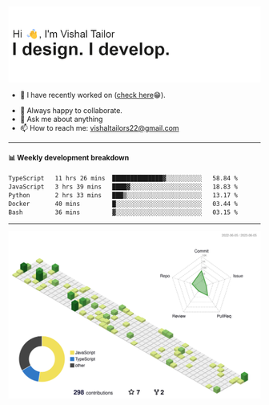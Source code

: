![Hi, I'm Vishal Tailor. I design. I develop.](https://github.com/vishaltailors/vishaltailors/blob/main/header.png?raw=true)

- 🔭 I have recently worked on ([check here](https://vishaltailor.com)😁).
<!-- - 🎦 Currently watching: JavaScript: The Hard Parts By Will Sentance. -->
- 👯 Always happy to collaborate.
- 💬 Ask me about anything
- 📫 How to reach me: <a href="mailto:vishaltailors22@gmail.com">vishaltailors22@gmail.com</a>

<hr /> 
<h4>📊 Weekly development breakdown</h4>
<!--START_SECTION:waka-->

```txt
TypeScript   11 hrs 26 mins  ██████████████▓░░░░░░░░░░   58.84 %
JavaScript   3 hrs 39 mins   ████▓░░░░░░░░░░░░░░░░░░░░   18.83 %
Python       2 hrs 33 mins   ███▒░░░░░░░░░░░░░░░░░░░░░   13.17 %
Docker       40 mins         █░░░░░░░░░░░░░░░░░░░░░░░░   03.44 %
Bash         36 mins         ▓░░░░░░░░░░░░░░░░░░░░░░░░   03.15 %
```

<!--END_SECTION:waka-->
<hr /> 

![](./profile-3d-contrib/profile-green-animate.svg)
